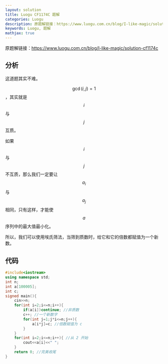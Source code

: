 ```yaml
---
layout: solution
title: Luogu CF1174C 题解
categories: Luogu
description: 原题解链接：https://www.luogu.com.cn/blog/I-like-magic/solution-cf1174c
keywords: Luogu, 题解
mathjax: true
---
```


原题解链接：<https://www.luogu.com.cn/blog/I-like-magic/solution-cf1174c>

## 分析

这道题其实不难。

$$\gcd(i,j)=1$$，其实就是 $$i$$ 与 $$j$$ 互质。

如果 $$i$$ 与 $$j$$ 不互质，那么我们一定要让 $$a_i$$ 与 $$a_j$$ 相同，只有这样，才能使 $$a$$ 序列中的最大值最小化。

所以，我们可以使用埃氏筛法，当筛到质数时，给它和它的倍数都赋值为一个新数。

## 代码

```cpp
#include<iostream>
using namespace std;
int n;
int a[100005];
int c;
signed main(){
    cin>>n;
    for(int i=2;i<=n;i++){
        if(a[i])continue; //非质数
        c++; //一个新数字
        for(int j=1;j*i<=n;j++){
            a[i*j]=c; //倍数赋值为 c
        }
    }
    for(int i=2;i<=n;i++){ //从 2 开始
        cout<<a[i]<<" ";
    }
    return 0; //完美收尾
}
```

